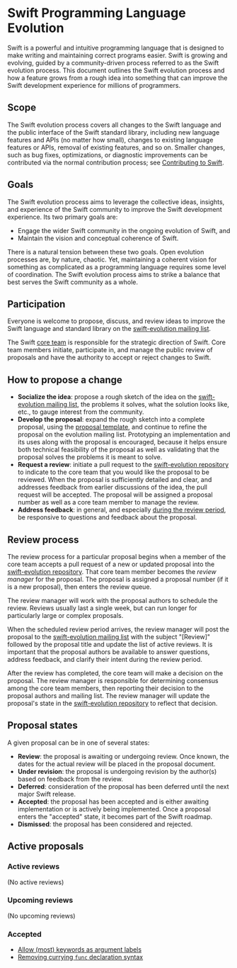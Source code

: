 # Swift Programming Language Evolution

Swift is a powerful and intuitive programming language that is designed to make writing and maintaining correct programs easier. Swift is growing and evolving, guided by a community-driven process referred to as the Swift evolution process. This document outlines the Swift evolution process and how a feature grows from a rough idea into something that can improve the Swift development experience for millions of programmers.

## Scope

The Swift evolution process covers all changes to the Swift language and the public interface of the Swift standard library, including new language features and APIs (no matter how small), changes to existing language features or APIs, removal of existing features, and so on. Smaller changes, such as bug fixes, optimizations, or diagnostic improvements can be contributed via the normal contribution process; see [Contributing to Swift](http://www.swift.org/contributing.html).

## Goals

The Swift evolution process aims to leverage the collective ideas, insights, and experience of the Swift community to improve the Swift development experience. Its two primary goals are:

* Engage the wider Swift community in the ongoing evolution of Swift, and
* Maintain the vision and conceptual coherence of Swift.

There is a natural tension between these two goals. Open evolution processes are, by nature, chaotic. Yet, maintaining a coherent vision for something as complicated as a programming language requires some level of coordination. The Swift evolution process aims to strike a balance that best serves the Swift community as a whole.

## Participation

Everyone is welcome to propose, discuss, and review ideas to improve
the Swift language and standard library on the [swift-evolution
mailing list][swift-evolution-mailing-list].

The Swift [core team](www.swift.org/community.html#core-team) is
responsible for the strategic direction of Swift. Core team members
initiate, participate in, and manage the public review of proposals
and have the authority to accept or reject changes to Swift.

## How to propose a change

* **Socialize the idea**: propose a rough sketch of the idea on the [swift-evolution mailing list][swift-evolution-mailing-list], the problems it solves, what the solution looks like, etc., to gauge interest from the community.
* **Develop the proposal**: expand the rough sketch into a complete proposal, using the [proposal template](0000-template.md), and continue to refine the proposal on the evolution mailing list. Prototyping an implementation and its uses along with the proposal is encouraged, because it helps ensure both technical feasibility of the proposal as well as validating that the proposal solves the problems it is meant to solve.
* **Request a review**: initiate a pull request to the [swift-evolution repository][swift-evolution-repo] to indicate to the core team that you would like the proposal to be reviewed. When the proposal is sufficiently detailed and clear, and addresses feedback from earlier discussions of the idea, the pull request will be accepted. The proposal will be assigned a proposal number as well as a core team member to manage the review.
* **Address feedback**: in general, and especially [during the review period](#review), be responsive to questions and feedback about the proposal.

## Review process

The review process for a particular proposal begins when a member of
the core team accepts a pull request of a new or updated proposal into
the [swift-evolution repository][swift-evolution-repo]. That core team
member becomes the *review manager* for the proposal. The proposal
is assigned a proposal number (if it is a new proposal), then enters
the review queue.

The review manager will work with the proposal authors to schedule the
review. Reviews usually last a single week, but can run longer for
particularly large or complex proposals.

When the scheduled review period arrives, the review manager will post
the proposal to the [swift-evolution mailing
list][swift-evolution-mailing-list] with the subject "[Review]"
followed by the proposal title and update the list of active
reviews. It is important that the proposal authors be available to
answer questions, address feedback, and clarify their intent during
the review period.

After the review has completed, the core team will make a decision on
the proposal. The review manager is responsible for determining
consensus among the core team members, then reporting their decision
to the proposal authors and mailing list. The review manager will
update the proposal's state in the [swift-evolution
repository][swift-evolution-repo] to reflect that decision.

## Proposal states
A given proposal can be in one of several states:

* **Review**: the proposal is awaiting or undergoing review. Once
  known, the dates for the actual review will be placed in the
  proposal document.
* **Under revision**: the proposal is undergoing revision by the
  author(s) based on feedback from the review.
* **Deferred**: consideration of the proposal has been deferred until
  the next major Swift release.
* **Accepted**: the proposal has been accepted and is either awaiting
  implementation or is actively being implemented. Once a proposal
  enters the "accepted" state, it becomes part of the Swift roadmap.
* **Dismissed**: the proposal has been considered and rejected.

## Active proposals
[Active proposals]: #active-proposals

### Active reviews

(No active reviews)

### Upcoming reviews

(No upcoming reviews)

### Accepted
* [Allow (most) keywords as argument labels](proposals/0001-keywords-as-argument-labels.md)
* [Removing currying `func` declaration syntax](proposals/0002-remove-currying.md)

[swift-evolution-repo]: https://github.com/apple/swift-evolution  "Swift evolution repository"
[swift-evolution-mailing-list]: mailto:swift-evolution@swift.org  "Swift evolution mailing list"
